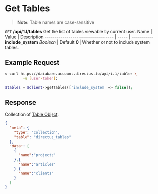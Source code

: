 # Get Tables

> **Note:** Table names are case-sensitive

<span class="request">`GET` **/api/1.1/tables**</span>
<span class="description">Get the list of tables viewable by current user.</span>
<span class="arguments">Name</span> | Value | Description
----------------------------------- | ----- | -----------
**include_system** _Boolean_  |  <span class="default">Default **0**</span>  |  Whether or not to include system tables.

## Example Request

```bash
$ curl https://database.account.directus.io/api/1.1/tables \
        -u [user-token]:
```

```php
$tables = $client->getTables(['include_system' => false]);
```

## Response

Collection of [Table Object](/01-overview/objects-model.md#table-object).

```json
{
  "meta": {
    "type": "collection",
    "table": "directus_tables"
  },
  "data": [
    {
      "name":"projects"
    },{
      "name":"articles"
    },{
      "name":"clients"
    }
  ]
}
```
